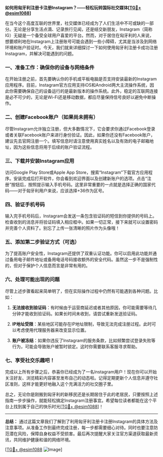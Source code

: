 **如何用匈牙利注册卡注册Instagram？——轻松玩转国际社交媒体[[TG💪+ @esim1088](https://t.me/s/esim1088)]**

在当今这个高度互联的世界里，社交媒体已经成为了人们生活中不可或缺的一部分。无论是分享生活点滴、记录旅行见闻，还是结交新朋友，Instagram（简称IG）无疑是一个备受全球用户喜爱的平台。然而，对于居住在匈牙利的人来说，想要顺利地在Instagram上注册账号可能会遇到一些小障碍，尤其是当涉及到网络环境和账户验证时。今天，我们就来详细探讨一下如何使用匈牙利注册卡成功注册Instagram，并解决可能遇到的问题。

### 一、准备工作：确保你的设备与网络条件

在开始注册之前，首先要确认你的手机或平板电脑是否支持安装最新的Instagram应用程序。目前，Instagram官方应用支持iOS和Android两大主流操作系统，因此你需要确保自己的设备运行的是最新版本的操作系统。此外，稳定的互联网连接是必不可少的，无论是Wi-Fi还是移动数据，都应尽量保持信号良好以避免中断操作。

### 二、创建Facebook账户（如果尚未拥有）

尽管Instagram允许独立注册，但大多数情况下，它会要求你通过Facebook登录或者关联Facebook账户来进行身份验证。因此，如果你还没有Facebook账户，建议先去官网注册一个。填写信息时请注意使用真实姓名以及有效的电子邮箱地址，因为这些信息将用于后续的账户验证流程。

### 三、下载并安装Instagram应用

访问Google Play Store或Apple App Store，搜索“Instagram”下载官方应用程序。安装完成后打开软件，你会看到欢迎界面以及创建新账户的选项。点击“注册”按钮后，按照提示输入手机号码。这里非常重要的一点就是选择正确的国家代码——对于匈牙利用户来说，应该选择+36作为区号。

### 四、验证手机号码

输入完手机号码后，Instagram会发送一条包含验证码的短信到你提供的号码上。检查收到的消息并将验证码填入相应框中。如果一切正常，接下来就可以设置密码并完善个人资料了。别忘了上传一张清晰的照片作为头像哦！

### 五、添加第二步验证方式（可选）

为了提高账户安全性，Instagram还提供了双重认证功能。你可以启用此功能并通过备用电子邮件地址或备用电话号码接收额外的安全代码。虽然这一步不是强制性的，但对于保护个人信息而言是非常有用的。

### 六、处理可能出现的问题

尽管上述步骤看起来简单明了，但在实际操作过程中仍然有可能遇到各种问题。比如：

1. **无法接收到验证码**：有时候由于运营商延迟或者其他原因，你可能需要等待几分钟才能收到验证码。如果长时间未收到，请尝试重新发送验证码。
   
2. **IP地址受限**：某些地区可能存在IP地址限制，导致无法完成注册过程。此时可以考虑使用代理服务器来改变显示位置。

3. **账户被冻结**：如果你违反了Instagram的服务条款，比如频繁尝试登录失败等行为，可能会导致账户被暂时锁定。这时你需要联系客服寻求帮助。

### 七、享受社交乐趣吧！

完成以上所有步骤之后，恭喜你已经成为了一名Instagram用户！现在你可以开始关注好友、浏览精彩内容甚至发布自己的动态啦。记得定期更新个人信息并遵守社区准则，这样才能更好地融入这个充满活力的社交圈子里。

总之，无论你是刚搬到匈牙利的新移民还是长期居住于此的老居民，只要按照上述指南一步步操作，就能轻松搞定Instagram注册事宜。希望每位读者都能在这个平台上找到属于自己的快乐时光[[TG💪+ @esim1088](https://t.me/s/esim1088)]！

---

**总结：**
通过这篇文章我们了解到了利用匈牙利注册卡注册Instagram的具体方法及注意事项。从准备工作到最终完成注册，每一步都需要细心对待。同时也要注意防范潜在风险，保障自身权益不受损害。最后再次提醒大家关注官方渠道获取最新资讯，共同维护健康和谐的网络环境。

[[TG💪+ @esim1088](https://t.me/s/esim1088) ![Image](https://i.postimg.cc/4NQfJmqS/Snipaste-2025-05-13-00-14-12.png)]